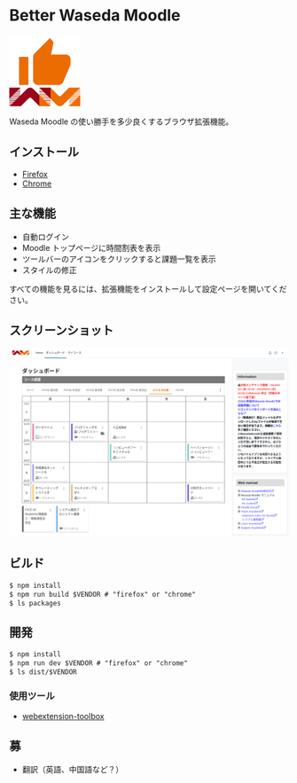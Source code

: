 # Better Waseda Moodle

<img src="https://raw.githubusercontent.com/mkihr-ojisan/better-waseda-moodle/main/src/res/images/icon.svg" alt="Better Waseda Moodle" width="128">

Waseda Moodle の使い勝手を多少良くするブラウザ拡張機能。

## インストール

-   [Firefox](https://github.com/mkihr-ojisan/better-waseda-moodle/releases/download/v0.6.3/better-waseda-moodle-v0.6.3-firefox.xpi)
-   [Chrome](https://chrome.google.com/webstore/detail/better-waseda-moodle/omijfabnmlifcmmghegpbmoieibfbmmj)

## 主な機能

-   自動ログイン
-   Moodle トップページに時間割表を表示
-   ツールバーのアイコンをクリックすると課題一覧を表示
-   スタイルの修正

すべての機能を見るには、拡張機能をインストールして設定ページを開いてください。

## スクリーンショット

![ダッシュボード](https://raw.githubusercontent.com/mkihr-ojisan/better-waseda-moodle/main/readme-images/dashboard.png "ダッシュボード")

## ビルド

```console
$ npm install
$ npm run build $VENDOR # "firefox" or "chrome"
$ ls packages
```

## 開発

```console
$ npm install
$ npm run dev $VENDOR # "firefox" or "chrome"
$ ls dist/$VENDOR
```

### 使用ツール

-   [webextension-toolbox](https://github.com/webextension-toolbox/webextension-toolbox)

## 募

-   翻訳（英語、中国語など？）
